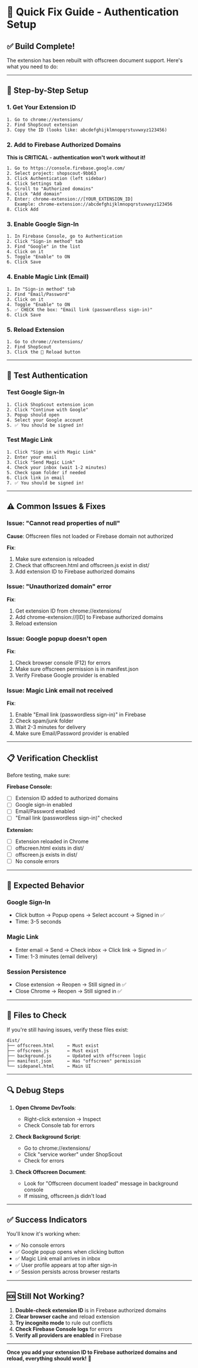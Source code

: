 # 🔧 Quick Fix Guide - Authentication Setup

## ✅ Build Complete!

The extension has been rebuilt with offscreen document support. Here's what you need to do:

---

## 🚀 Step-by-Step Setup

### 1. Get Your Extension ID

```
1. Go to chrome://extensions/
2. Find ShopScout extension
3. Copy the ID (looks like: abcdefghijklmnopqrstuvwxyz123456)
```

### 2. Add to Firebase Authorized Domains

**This is CRITICAL - authentication won't work without it!**

```
1. Go to https://console.firebase.google.com/
2. Select project: shopscout-9bb63
3. Click Authentication (left sidebar)
4. Click Settings tab
5. Scroll to "Authorized domains"
6. Click "Add domain"
7. Enter: chrome-extension://[YOUR_EXTENSION_ID]
   Example: chrome-extension://abcdefghijklmnopqrstuvwxyz123456
8. Click Add
```

### 3. Enable Google Sign-In

```
1. In Firebase Console, go to Authentication
2. Click "Sign-in method" tab
3. Find "Google" in the list
4. Click on it
5. Toggle "Enable" to ON
6. Click Save
```

### 4. Enable Magic Link (Email)

```
1. In "Sign-in method" tab
2. Find "Email/Password"
3. Click on it
4. Toggle "Enable" to ON
5. ✅ CHECK the box: "Email link (passwordless sign-in)"
6. Click Save
```

### 5. Reload Extension

```
1. Go to chrome://extensions/
2. Find ShopScout
3. Click the 🔄 Reload button
```

---

## 🧪 Test Authentication

### Test Google Sign-In

```
1. Click ShopScout extension icon
2. Click "Continue with Google"
3. Popup should open
4. Select your Google account
5. ✅ You should be signed in!
```

### Test Magic Link

```
1. Click "Sign in with Magic Link"
2. Enter your email
3. Click "Send Magic Link"
4. Check your inbox (wait 1-2 minutes)
5. Check spam folder if needed
6. Click link in email
7. ✅ You should be signed in!
```

---

## ⚠️ Common Issues & Fixes

### Issue: "Cannot read properties of null"

**Cause**: Offscreen files not loaded or Firebase domain not authorized

**Fix**:
1. Make sure extension is reloaded
2. Check that offscreen.html and offscreen.js exist in dist/
3. Add extension ID to Firebase authorized domains

### Issue: "Unauthorized domain" error

**Fix**:
1. Get extension ID from chrome://extensions/
2. Add chrome-extension://[ID] to Firebase authorized domains
3. Reload extension

### Issue: Google popup doesn't open

**Fix**:
1. Check browser console (F12) for errors
2. Make sure offscreen permission is in manifest.json
3. Verify Firebase Google provider is enabled

### Issue: Magic Link email not received

**Fix**:
1. Enable "Email link (passwordless sign-in)" in Firebase
2. Check spam/junk folder
3. Wait 2-3 minutes for delivery
4. Make sure Email/Password provider is enabled

---

## 📋 Verification Checklist

Before testing, make sure:

**Firebase Console:**
- [ ] Extension ID added to authorized domains
- [ ] Google sign-in enabled
- [ ] Email/Password enabled
- [ ] "Email link (passwordless sign-in)" checked

**Extension:**
- [ ] Extension reloaded in Chrome
- [ ] offscreen.html exists in dist/
- [ ] offscreen.js exists in dist/
- [ ] No console errors

---

## 🎯 Expected Behavior

### Google Sign-In
- Click button → Popup opens → Select account → Signed in ✅
- Time: 3-5 seconds

### Magic Link
- Enter email → Send → Check inbox → Click link → Signed in ✅
- Time: 1-3 minutes (email delivery)

### Session Persistence
- Close extension → Reopen → Still signed in ✅
- Close Chrome → Reopen → Still signed in ✅

---

## 📝 Files to Check

If you're still having issues, verify these files exist:

```
dist/
├── offscreen.html     ← Must exist
├── offscreen.js       ← Must exist
├── background.js      ← Updated with offscreen logic
├── manifest.json      ← Has "offscreen" permission
└── sidepanel.html     ← Main UI
```

---

## 🔍 Debug Steps

1. **Open Chrome DevTools**:
   - Right-click extension → Inspect
   - Check Console tab for errors

2. **Check Background Script**:
   - Go to chrome://extensions/
   - Click "service worker" under ShopScout
   - Check for errors

3. **Check Offscreen Document**:
   - Look for "Offscreen document loaded" message in background console
   - If missing, offscreen.js didn't load

---

## ✅ Success Indicators

You'll know it's working when:
- ✅ No console errors
- ✅ Google popup opens when clicking button
- ✅ Magic Link email arrives in inbox
- ✅ User profile appears at top after sign-in
- ✅ Session persists across browser restarts

---

## 🆘 Still Not Working?

1. **Double-check extension ID** is in Firebase authorized domains
2. **Clear browser cache** and reload extension
3. **Try incognito mode** to rule out conflicts
4. **Check Firebase Console logs** for errors
5. **Verify all providers are enabled** in Firebase

---

**Once you add your extension ID to Firebase authorized domains and reload, everything should work!** 🚀
